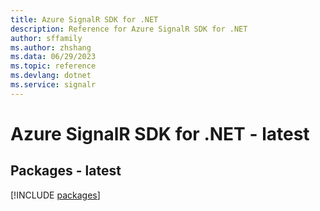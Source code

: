 ```yaml
---
title: Azure SignalR SDK for .NET
description: Reference for Azure SignalR SDK for .NET
author: sffamily
ms.author: zhshang
ms.data: 06/29/2023
ms.topic: reference
ms.devlang: dotnet
ms.service: signalr
---
```

# Azure SignalR SDK for .NET - latest
## Packages - latest
[!INCLUDE [packages](signalr-index.md)]